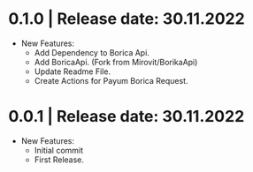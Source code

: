 0.1.0	|	Release date: **30.11.2022**
============================================
* New Features:
  - Add Dependency to Borica Api.
  - Add BoricaApi. (Fork from Mirovit/BorikaApi)
  - Update Readme File.
  - Create Actions for Payum Borica Request.


0.0.1	|	Release date: **30.11.2022**
============================================
* New Features:
  - Initial commit
  - First Release.



